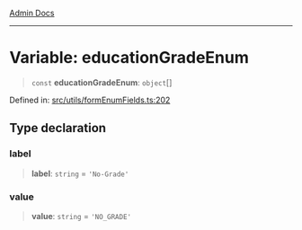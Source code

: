 [Admin Docs](/)

***

# Variable: educationGradeEnum

> `const` **educationGradeEnum**: `object`[]

Defined in: [src/utils/formEnumFields.ts:202](https://github.com/gautam-divyanshu/talawa-admin/blob/69cd9f147d3701d1db7821366b2c564d1fb49f77/src/utils/formEnumFields.ts#L202)

## Type declaration

### label

> **label**: `string` = `'No-Grade'`

### value

> **value**: `string` = `'NO_GRADE'`
